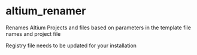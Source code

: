 # altium_renamer
Renames Altium Projects and files based on parameters in the template file names and project file

Registry file needs to be updated for your installation


